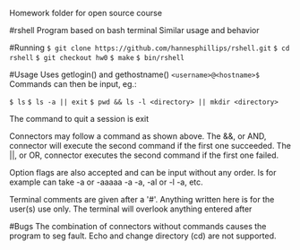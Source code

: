 Homework folder for open source course

#rshell
Program based on bash terminal
Similar usage and behavior

#Running
``$ git clone https://github.com/hannesphillips/rshell.git``
``$ cd rshell``
``$ git checkout hw0``
``$ make``
``$ bin/rshell``

#Usage
Uses getlogin() and gethostname() 
``<username>@<hostname>$``
Commands can then be input, eg.:

``$ ls``
``$ ls -a || exit``
``$ pwd && ls -l <directory> || mkdir <directory>``

The command to quit a session is exit

Connectors may follow a command as shown above. The &&, or AND, connector
will execute the second command if the first one succeeded. The ||, or OR,
connector executes the second command if the first one failed.

Option flags are also accepted and can be input without any order.
ls for example can take -a or -aaaaa -a -a, -al or -l -a, etc.

Terminal comments are given after a '#'. Anything written here is for
the user(s) use only. The terminal will overlook anything entered after

#Bugs
The combination of connectors without commands causes the program to
seg fault.
Echo and change directory (cd) are not supported.
